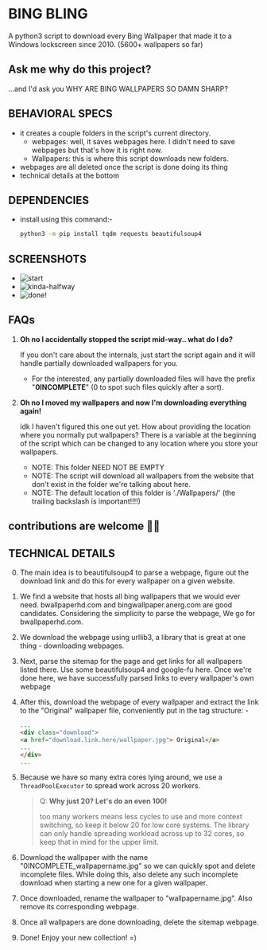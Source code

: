 # BING BLING

A python3 script to download every Bing Wallpaper that made it to a Windows lockscreen since 2010. (5600+ wallpapers so far)

## Ask me why do this project?

...and I'd ask you WHY ARE BING WALLPAPERS SO DAMN SHARP?

## BEHAVIORAL SPECS

- it creates a couple folders in the script's current directory.
  - webpages: well, it saves webpages here. I didn't need to save webpages but that's how it is right now.
  - Wallpapers: this is where this script downloads new folders.
- webpages are all deleted once the script is done doing its thing
- technical details at the bottom

## DEPENDENCIES

- install using this command:-

   ```bash
   python3 -m pip install tqdm requests beautifulsoup4
   ```

## SCREENSHOTS

- ![start](https://i.imgur.com/37ODx8o.png)
- ![kinda-halfway](https://i.imgur.com/yW5EXuQ.png)
- ![done!](https://user-images.githubusercontent.com/22996531/144054620-68aa96d6-ea76-4aac-9e9f-cdd2dc831776.png)


## FAQs

1. **Oh no I accidentally stopped the script mid-way.. what do I do?**

    If you don't care about the internals, just start the script again and it will handle partially downloaded wallpapers for you.
    >
    - For the interested, any partially downloaded files will have the prefix "**0INCOMPLETE**" (0 to spot such files quickly after a sort).

2. **Oh no I moved my wallpapers and now I'm downloading everything again!**

    idk I haven't figured this one out yet. How about providing the location where you normally put wallpapers? There is a variable at the beginning of the script which can be changed to any location where you store your wallpapers.

    - NOTE: This folder NEED NOT BE EMPTY
    - NOTE: The script will download all wallpapers from the website that don't exist in the folder we're talking about here.
    - NOTE: The default location of this folder is './Wallpapers/' (the trailing backslash is important!!!!)

## contributions are welcome 🙇‍♂️

## TECHNICAL DETAILS

0. The main idea is to beautifulsoup4 to parse a webpage, figure out the download link and do this for every wallpaper on a given website.

1. We find a website that hosts all bing wallpapers that we would ever need. bwallpaperhd.com  and bingwallpaper.anerg.com are good candidates. Considering the simplicity to parse the webpage, We go for bwallpaperhd.com.

2. We download the webpage using urllib3, a library that is great at one thing - downloading webpages.

3. Next, parse the sitemap for the page and get links for all wallpapers listed there. Use some beautifulsoup4 and google-fu here. Once we're done here, we have successfully parsed links to every wallpaper's own webpage

4. After this, download the webpage of every wallpaper and extract the link to the "Original" wallpaper file, conveniently put in the tag structure: -

    ```html
    ...
    <div class="download">
    <a href="download.link.here/wallpaper.jpg"> Original</a>
    ...
    </div>
    ...

5. Because we have so many extra cores lying around, we use a `ThreadPoolExecutor` to spread work across 20 workers.
    > Q: **Why just 20? Let's do an even 100!**
    >
    > too many workers means less cycles to use and more context switching, so keep it below 20 for low core systems. The library can only handle spreading workload across up to 32 cores, so keep that in mind for the upper limit.

6. Download the wallpaper with the name "0INCOMPLETE_wallpapername.jpg" so we can quickly spot and delete incomplete files. While doing this, also delete any such incomplete download when starting a new one for a given wallpaper.

7. Once downloaded, rename the wallpaper to "wallpapername.jpg". Also remove its corresponding webpage.

8. Once all wallpapers are done downloading, delete the sitemap webpage.

9. Done! Enjoy your new collection! =)
